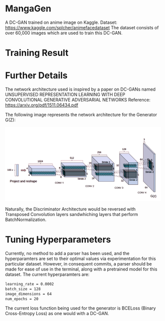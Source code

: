 # MangaGen
A DC-GAN trained on anime image on Kaggle.
Dataset: https://www.kaggle.com/splcher/animefacedataset
The dataset consists of over 60,000 images which are used to train this DC-GAN.

# Training Result


# Further Details
The network architecture used is inspired by a paper on DC-GANs named UNSUPERVISED REPRESENTATION LEARNING WITH DEEP CONVOLUTIONAL GENERATIVE ADVERSARIAL NETWORKS Reference: https://arxiv.org/pdf/1511.06434.pdf

The following image represents the network architecture for the Generator G(Z):

![Image of Network](https://github.com/tejjogani/MangaGen/raw/master/resources/network.png)

Naturally, the Discriminator Architecture would be reversed with Transposed Convolution layers sandwhiching layers that perform BatchNormalization.

# Tuning Hyperparameters

Currently, no method to add a parser has been used, and the hyperparamters are set to their optimal values via experimentation for this particular dataset. However, in consequent commits, a parser should be made for ease of use in the terminal, along with a pretrained model for this dataset. The current hyperparamters are:

```
learning_rate = 0.0002
batch_size = 128
image_dimensions = 64
num_epochs = 20
```
The current loss function being used for the generator is BCELoss (Binary Cross-Entropy Loss) as one would with a DC-GAN.
